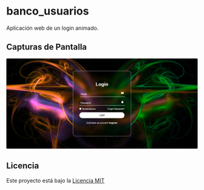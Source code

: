 # banco_usuarios

Aplicación web de un login animado.


## Capturas de Pantalla

![Alt text](captura_de_pantalla.png)


## Licencia

Este proyecto está bajo la [Licencia MIT](LICENSE)
